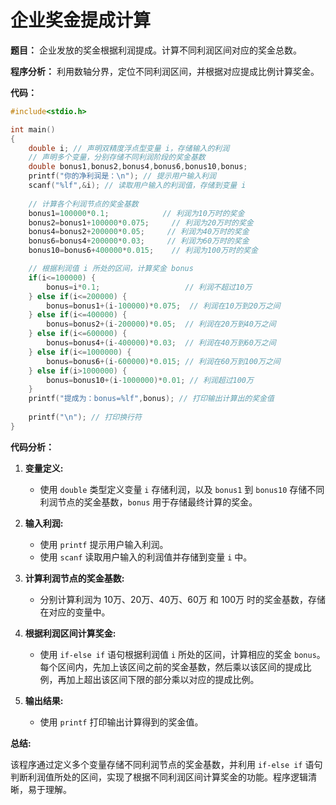 # 企业奖金提成计算

**题目：** 企业发放的奖金根据利润提成。计算不同利润区间对应的奖金总数。

**程序分析：** 利用数轴分界，定位不同利润区间，并根据对应提成比例计算奖金。

**代码：**

```c
#include<stdio.h>

int main()
{
    double i; // 声明双精度浮点型变量 i，存储输入的利润
    // 声明多个变量，分别存储不同利润阶段的奖金基数
    double bonus1,bonus2,bonus4,bonus6,bonus10,bonus;  
    printf("你的净利润是：\n"); // 提示用户输入利润
    scanf("%lf",&i); // 读取用户输入的利润值，存储到变量 i
    
    // 计算各个利润节点的奖金基数
    bonus1=100000*0.1;            // 利润为10万时的奖金
    bonus2=bonus1+100000*0.075;     // 利润为20万时的奖金
    bonus4=bonus2+200000*0.05;     // 利润为40万时的奖金
    bonus6=bonus4+200000*0.03;     // 利润为60万时的奖金
    bonus10=bonus6+400000*0.015;    // 利润为100万时的奖金

    // 根据利润值 i 所处的区间，计算奖金 bonus
    if(i<=100000) {
        bonus=i*0.1;                   // 利润不超过10万
    } else if(i<=200000) { 
        bonus=bonus1+(i-100000)*0.075;  // 利润在10万到20万之间
    } else if(i<=400000) {
        bonus=bonus2+(i-200000)*0.05;  // 利润在20万到40万之间
    } else if(i<=600000) {
        bonus=bonus4+(i-400000)*0.03;  // 利润在40万到60万之间
    } else if(i<=1000000) {
        bonus=bonus6+(i-600000)*0.015; // 利润在60万到100万之间
    } else if(i>1000000) {
        bonus=bonus10+(i-1000000)*0.01; // 利润超过100万
    }
    printf("提成为：bonus=%lf",bonus); // 打印输出计算出的奖金值
    
    printf("\n"); // 打印换行符
}
```

**代码分析：**

1. **变量定义:**
   - 使用 `double` 类型定义变量 `i` 存储利润，以及 `bonus1` 到 `bonus10` 存储不同利润节点的奖金基数，`bonus` 用于存储最终计算的奖金。

2. **输入利润:**
   - 使用 `printf` 提示用户输入利润。
   - 使用 `scanf` 读取用户输入的利润值并存储到变量 `i` 中。

3. **计算利润节点的奖金基数:**
   - 分别计算利润为 10万、20万、40万、60万 和 100万 时的奖金基数，存储在对应的变量中。

4. **根据利润区间计算奖金:**
   - 使用 `if-else if` 语句根据利润值 `i` 所处的区间，计算相应的奖金 `bonus`。每个区间内，先加上该区间之前的奖金基数，然后乘以该区间的提成比例，再加上超出该区间下限的部分乘以对应的提成比例。

5. **输出结果:**
   - 使用 `printf` 打印输出计算得到的奖金值。

**总结:**

该程序通过定义多个变量存储不同利润节点的奖金基数，并利用 `if-else if` 语句判断利润值所处的区间，实现了根据不同利润区间计算奖金的功能。程序逻辑清晰，易于理解。
